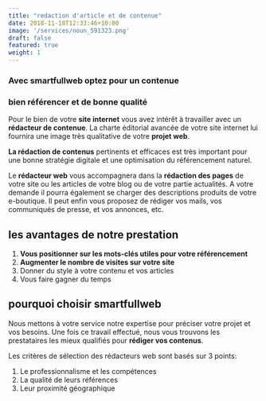 ```yaml
---
title: "redaction d'article et de contenue"
date: 2018-11-18T12:33:46+10:00
image: '/services/noun_591323.png'
draft: false
featured: true
weight: 1
---
```








### Avec smartfullweb optez pour un contenue
### bien référencer et de bonne qualité


Pour le bien de votre **site internet** vous avez intérêt à travailler avec un **rédacteur de contenue**. La charte éditorial avancée de votre site internet lui fournira une image très qualitative de votre **projet web**.

**La rédaction de contenus** pertinents et efficaces est très important pour une bonne stratégie digitale et une optimisation du référencement naturel.

Le **rédacteur web** vous accompagnera dans la **rédaction des pages** de votre site ou les articles de votre blog ou de votre partie actualités. A votre demande  il pourra également se charger des descriptions produits de votre e-boutique. Il peut enfin vous proposez de rédiger vos mails, vos communiqués de presse, et vos annonces, etc.

## les avantages de notre prestation

1. **Vous positionner sur les mots-clés utiles pour votre référencement**
2. **Augmenter le nombre de visites sur votre site**
3. Donner du style à votre contenu et vos articles
4. Vous faire gagner du temps

## pourquoi choisir smartfullweb

Nous mettons à votre service notre expertise pour préciser votre projet et vos besoins. Une fois ce travail effectué, nous vous trouvons les prestataires les mieux qualifiés pour **rédiger vos contenus**.

Les critères de sélection des rédacteurs web sont basés sur 3 points:

1. Le professionnalisme et les compétences
2. La qualité de leurs références
3. Leur proximité géographique
